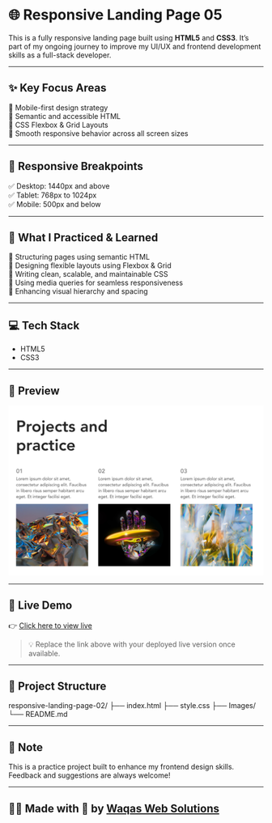# 🌐 Responsive Landing Page 05

This is a fully responsive landing page built using **HTML5** and **CSS3**. It’s part of my ongoing journey to improve my UI/UX and frontend development skills as a full-stack developer.

---

## ✨ Key Focus Areas

🧠 Mobile-first design strategy  
🧠 Semantic and accessible HTML  
🧠 CSS Flexbox & Grid Layouts  
🧠 Smooth responsive behavior across all screen sizes  

---

## 📱 Responsive Breakpoints

✅ Desktop: 1440px and above  
✅ Tablet: 768px to 1024px  
✅ Mobile: 500px and below  

---

## 🧠 What I Practiced & Learned

🎯 Structuring pages using semantic HTML  
🎯 Designing flexible layouts using Flexbox & Grid  
🎯 Writing clean, scalable, and maintainable CSS  
🎯 Using media queries for seamless responsiveness  
🎯 Enhancing visual hierarchy and spacing  

---

## 💻 Tech Stack

- HTML5  
- CSS3  

---

## 📸 Preview

![Landing Page Screenshot](./designtocode.png)

---

## 🔗 Live Demo

👉 [Click here to view live]( https://waqaswebsolutions.github.io/responsive-landing-page-05/)

> 💡 Replace the link above with your deployed live version once available.

---

## 📂 Project Structure

responsive-landing-page-02/
├── index.html
├── style.css
├── Images/
└── README.md



---

## 📌 Note

This is a practice project built to enhance my frontend design skills. Feedback and suggestions are always welcome!

---

## 🧑‍💻 Made with 💙 by [Waqas Web Solutions](https://github.com/waqaswebsolutions)
